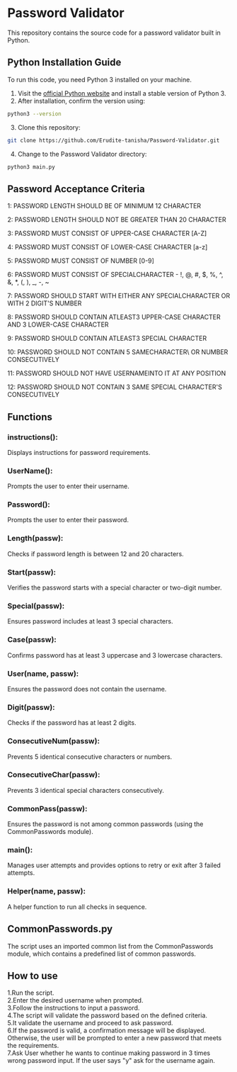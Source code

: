 # Password Validator
This repository contains the source code for a password validator built in Python.

## Python Installation Guide
To run this code, you need Python 3 installed on your machine.

1. Visit the [official Python website](https://www.python.org/downloads/) and install a stable version of Python 3.
2. After installation, confirm the version using:
```bash
python3 --version
```
3. Clone this repository:
```bash
git clone https://github.com/Erudite-tanisha/Password-Validator.git
```
4. Change to the Password Validator directory:
```bash
python3 main.py
```

## Password Acceptance Criteria
1: PASSWORD LENGTH SHOULD BE OF MINIMUM 12 CHARACTER

2: PASSWORD LENGTH SHOULD NOT BE GREATER THAN 20 CHARACTER

3: PASSWORD MUST CONSIST OF UPPER-CASE CHARACTER [A-Z]

4: PASSWORD MUST CONSIST OF LOWER-CASE CHARACTER [a-z]

5: PASSWORD MUST CONSIST OF NUMBER [0-9]

6: PASSWORD MUST CONSIST OF SPECIALCHARACTER - !, @, #, $, %, ^, &, *, (, ), _, -, ~

7: PASSWORD SHOULD START WITH EITHER ANY SPECIALCHARACTER OR WITH 2 DIGIT'S NUMBER

8: PASSWORD SHOULD CONTAIN ATLEAST3 UPPER-CASE CHARACTER AND 3 LOWER-CASE CHARACTER

9: PASSWORD SHOULD CONTAIN ATLEAST3 SPECIAL CHARACTER

10: PASSWORD SHOULD NOT CONTAIN 5 SAMECHARACTER\ OR NUMBER CONSECUTIVELY

11: PASSWORD SHOULD NOT HAVE USERNAMEINTO IT AT ANY POSITION

12: PASSWORD SHOULD NOT CONTAIN 3 SAME SPECIAL CHARACTER'S CONSECUTIVELY

## Functions
### instructions(): 
Displays instructions for password requirements.

### UserName(): 
Prompts the user to enter their username.

### Password(): 
Prompts the user to enter their password.

### Length(passw): 
Checks if password length is between 12 and 20 characters.

### Start(passw): 
Verifies the password starts with a special character or two-digit number.

### Special(passw): 
Ensures password includes at least 3 special characters.

### Case(passw): 
Confirms password has at least 3 uppercase and 3 lowercase characters.

### User(name, passw): 
Ensures the password does not contain the username.

### Digit(passw): 
Checks if the password has at least 2 digits.

### ConsecutiveNum(passw): 
Prevents 5 identical consecutive characters or numbers.

### ConsecutiveChar(passw): 
Prevents 3 identical special characters consecutively.

### CommonPass(passw): 
Ensures the password is not among common passwords (using the CommonPasswords module).

### main(): 
Manages user attempts and provides options to retry or exit after 3 failed attempts.

### Helper(name, passw): 
A helper function to run all checks in sequence.

## CommonPasswords.py
The script uses an imported common list from the CommonPasswords module, which contains a predefined list of common passwords.

## How to use
1.Run the script.      
2.Enter the desired username when prompted.     
3.Follow the instructions to input a password.     
4.The script will validate the password based on the defined criteria.     
5.It validate the username and proceed to ask password.        
6.If the password is valid, a confirmation message will be displayed. Otherwise, the user will be prompted to enter a new password that meets the requirements.           
7.Ask User whether he wants to continue making password in 3 times wrong password input. If the user says "y" ask for the username again.




